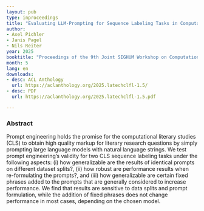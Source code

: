 ```yaml
---
layout: pub
type: inproceedings
title: "Evaluating LLM-Prompting for Sequence Labeling Tasks in Computational Literary Studies"
author:
- Axel Pichler
- Janis Pagel
- Nils Reiter
year: 2025
booktitle: "Proceedings of the 9th Joint SIGHUM Workshop on Computational Linguistics for Cultural Heritage, Social Sciences, Humanities and Literature (LaTeCH-CLfL 2025)"
month: 5
lang: en
downloads:
- desc: ACL Anthology
  url: https://aclanthology.org/2025.latechclfl-1.5/
- desc: PDF
  url: https://aclanthology.org/2025.latechclfl-1.5.pdf

---
```


### Abstract

Prompt engineering holds the promise for the computational literary studies (CLS) to obtain high quality markup for literary research questions by simply prompting large language models with natural language strings. We test prompt engineering’s validity for two CLS sequence labeling tasks under the following aspects: (i) how generalizable are the results of identical prompts on different dataset splits?, (ii) how robust are performance results when re-formulating the prompts?, and (iii) how generalizable are certain fixed phrases added to the prompts that are generally considered to increase performance. We find that results are sensitive to data splits and prompt formulation, while the addition of fixed phrases does not change performance in most cases, depending on the chosen model.